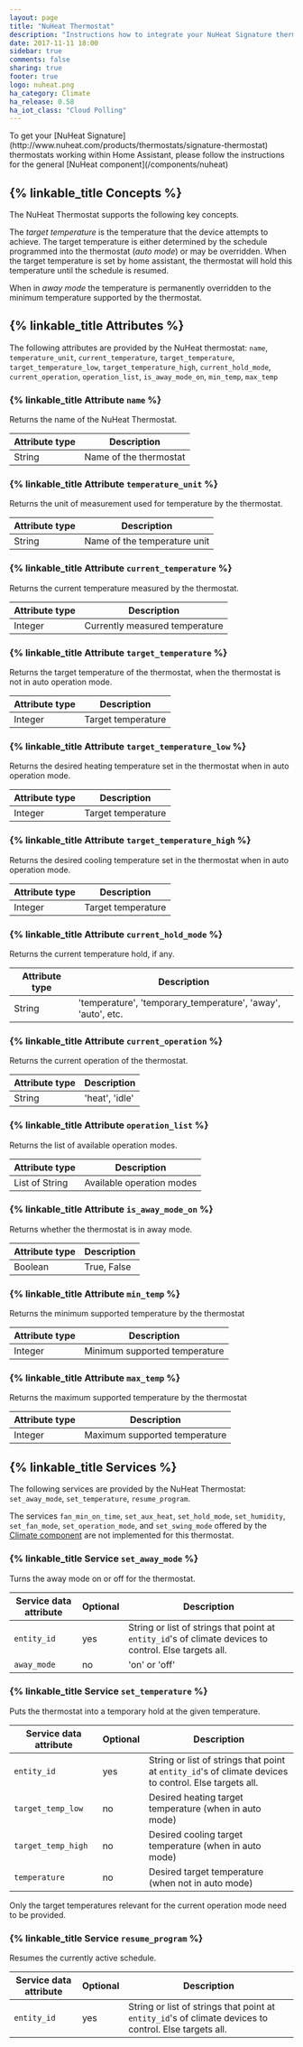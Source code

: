 ```yaml
---
layout: page
title: "NuHeat Thermostat"
description: "Instructions how to integrate your NuHeat Signature thermostats within Home Assistant."
date: 2017-11-11 18:00
sidebar: true
comments: false
sharing: true
footer: true
logo: nuheat.png
ha_category: Climate
ha_release: 0.58
ha_iot_class: "Cloud Polling"
---
```


<p class='note'>
To get your [NuHeat Signature](http://www.nuheat.com/products/thermostats/signature-thermostat) thermostats working within Home Assistant, please follow the instructions for the general [NuHeat component](/components/nuheat)
</p>

## {% linkable_title Concepts %}

The NuHeat Thermostat supports the following key concepts.

The _target temperature_ is the temperature that the device attempts to achieve. The target temperature is either determined by the schedule programmed into the thermostat (_auto mode_) or may be overridden. When the target temperature is set by home assistant, the thermostat will hold this temperature until the schedule is resumed.

When in _away mode_ the temperature is permanently overridden to the minimum temperature supported by the thermostat.


## {% linkable_title Attributes %}

The following attributes are provided by the NuHeat thermostat: `name`, `temperature_unit`, `current_temperature`, `target_temperature`, `target_temperature_low`, `target_temperature_high`, `current_hold_mode`, `current_operation`, `operation_list`, `is_away_mode_on`, `min_temp`, `max_temp`


### {% linkable_title Attribute `name` %}

Returns the name of the NuHeat Thermostat.

| Attribute type | Description |
| ---------------| ----------- |
| String | Name of the thermostat

### {% linkable_title Attribute `temperature_unit` %}

Returns the unit of measurement used for temperature by the thermostat.

| Attribute type | Description |
| ---------------| ----------- |
| String | Name of the temperature unit

### {% linkable_title Attribute `current_temperature` %}

Returns the current temperature measured by the thermostat.

| Attribute type | Description |
| ---------------| ----------- |
| Integer | Currently measured temperature

### {% linkable_title Attribute `target_temperature` %}

Returns the target temperature of the thermostat, when the thermostat is
not in auto operation mode.

| Attribute type | Description |
| ---------------| ----------- |
| Integer | Target temperature

### {% linkable_title Attribute `target_temperature_low` %}

Returns the desired heating temperature set in the thermostat when in
auto operation mode.

| Attribute type | Description |
| ---------------| ----------- |
| Integer | Target temperature

### {% linkable_title Attribute `target_temperature_high` %}

Returns the desired cooling temperature set in the thermostat when in
auto operation mode.

| Attribute type | Description |
| ---------------| ----------- |
| Integer | Target temperature

### {% linkable_title Attribute `current_hold_mode` %}

Returns the current temperature hold, if any.

| Attribute type | Description |
| ---------------| ----------- |
| String | 'temperature', 'temporary_temperature', 'away', 'auto', etc.

### {% linkable_title Attribute `current_operation` %}

Returns the current operation of the thermostat.

| Attribute type | Description |
| ---------------| ----------- |
| String | 'heat', 'idle'

### {% linkable_title Attribute `operation_list` %}

Returns the list of available operation modes.

| Attribute type | Description |
| ---------------| ----------- |
| List of String | Available operation modes

### {% linkable_title Attribute `is_away_mode_on` %}

Returns whether the thermostat is in away mode.

| Attribute type | Description |
| ---------------| ----------- |
| Boolean | True, False

### {% linkable_title Attribute `min_temp` %}

Returns the minimum supported temperature by the thermostat

| Attribute type | Description |
| ---------------| ----------- |
| Integer | Minimum supported temperature

### {% linkable_title Attribute `max_temp` %}

Returns the maximum supported temperature by the thermostat

| Attribute type | Description |
| ---------------| ----------- |
| Integer | Maximum supported temperature


## {% linkable_title Services %}

The following services are provided by the NuHeat Thermostat: `set_away_mode`, `set_temperature`, `resume_program`.

The services `fan_min_on_time`, `set_aux_heat`, `set_hold_mode`, `set_humidity`, `set_fan_mode`, `set_operation_mode`, and `set_swing_mode` offered by the [Climate component](/components/climate/) are not implemented for this thermostat.

### {% linkable_title Service `set_away_mode` %}

Turns the away mode on or off for the thermostat.

| Service data attribute | Optional | Description |
| ---------------------- | -------- | ----------- |
| `entity_id` | yes | String or list of strings that point at `entity_id`'s of climate devices to control. Else targets all.
| `away_mode` | no | 'on' or 'off'

### {% linkable_title Service `set_temperature` %}

Puts the thermostat into a temporary hold at the given temperature.

| Service data attribute | Optional | Description |
| ---------------------- | -------- | ----------- |
| `entity_id` | yes | String or list of strings that point at `entity_id`'s of climate devices to control. Else targets all.
| `target_temp_low` | no | Desired heating target temperature (when in auto mode)
| `target_temp_high` | no | Desired cooling target temperature (when in auto mode)
| `temperature` | no | Desired target temperature (when not in auto mode)

Only the target temperatures relevant for the current operation mode need to
be provided.

### {% linkable_title Service `resume_program` %}

Resumes the currently active schedule.

| Service data attribute | Optional | Description |
| ---------------------- | -------- | ----------- |
| `entity_id` | yes | String or list of strings that point at `entity_id`'s of climate devices to control. Else targets all.
